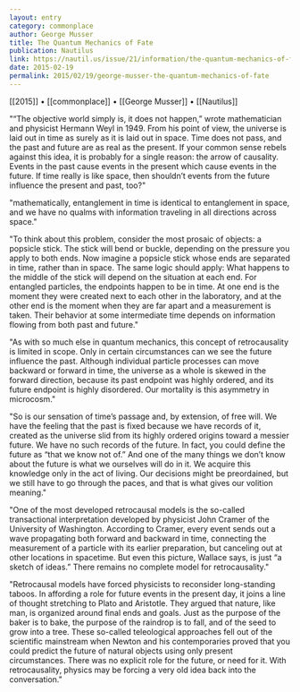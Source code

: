 ```yaml
---
layout: entry
category: commonplace
author: George Musser
title: The Quantum Mechanics of Fate
publication: Nautilus
link: https://nautil.us/issue/21/information/the-quantum-mechanics-of-fate-rp
date: 2015-02-19
permalink: 2015/02/19/george-musser-the-quantum-mechanics-of-fate
---
```


[[2015]] • [[commonplace]] • [[George Musser]] • [[Nautilus]]

"“The objective world simply is, it does not happen,” wrote mathematician and physicist Hermann Weyl in 1949. From his point of view, the universe is laid out in time as surely as it is laid out in space. Time does not pass, and the past and future are as real as the present. If your common sense rebels against this idea, it is probably for a single reason: the arrow of causality. Events in the past cause events in the present which cause events in the future. If time really is like space, then shouldn’t events from the future influence the present and past, too?"
 
 "mathematically, entanglement in time is identical to entanglement in space, and we have no qualms with information traveling in all directions across space."
 
"To think about this problem, consider the most prosaic of objects: a popsicle stick. The stick will bend or buckle, depending on the pressure you apply to both ends. Now imagine a popsicle stick whose ends are separated in time, rather than in space. The same logic should apply: What happens to the middle of the stick will depend on the situation at each end. For entangled particles, the endpoints happen to be in time. At one end is the moment they were created next to each other in the laboratory, and at the other end is the moment when they are far apart and a measurement is taken. Their behavior at some intermediate time depends on information flowing from both past and future."

"As with so much else in quantum mechanics, this concept of retrocausality is limited in scope. Only in certain circumstances can we see the future influence the past. Although individual particle processes can move backward or forward in time, the universe as a whole is skewed in the forward direction, because its past endpoint was highly ordered, and its future endpoint is highly disordered. Our mortality is this asymmetry in microcosm."

"So is our sensation of time’s passage and, by extension, of free will. We have the feeling that the past is fixed because we have records of it, created as the universe slid from its highly ordered origins toward a messier future. We have no such records of the future. In fact, you could define the future as “that we know not of.” And one of the many things we don’t know about the future is what we ourselves will do in it. We acquire this knowledge only in the act of living. Our decisions might be preordained, but we still have to go through the paces, and that is what gives our volition meaning."

"One of the most developed retrocausal models is the so-called transactional interpretation developed by physicist John Cramer of the University of Washington. According to Cramer, every event sends out a wave propagating both forward and backward in time, connecting the measurement of a particle with its earlier preparation, but canceling out at other locations in spacetime. But even this picture, Wallace says, is just “a sketch of ideas.” There remains no complete model for retrocausality."

"Retrocausal models have forced physicists to reconsider long-standing taboos. In affording a role for future events in the present day, it joins a line of thought stretching to Plato and Aristotle. They argued that nature, like man, is organized around final ends and goals. Just as the purpose of the baker is to bake, the purpose of the raindrop is to fall, and of the seed to grow into a tree. These so-called teleological approaches fell out of the scientific mainstream when Newton and his contemporaries proved that you could predict the future of natural objects using only present circumstances. There was no explicit role for the future, or need for it. With retrocausality, physics may be forcing a very old idea back into the conversation."

